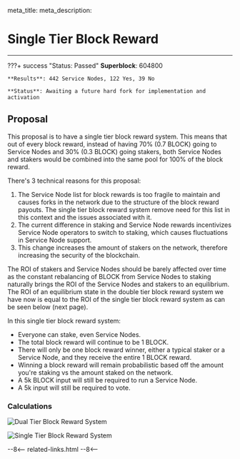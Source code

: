 meta_title: 
meta_description:


# Single Tier Block Reward

---

???+ success "Status: Passed"
    **Superblock**: 604800

    **Results**: 442 Service Nodes, 122 Yes, 39 No

    **Status**: Awaiting a future hard fork for implementation and activation

## Proposal
This proposal is to have a single tier block reward system. This means that out of every block reward, instead of having 70% (0.7 BLOCK) going to Service Nodes and 30% (0.3 BLOCK) going stakers, both Service Nodes and stakers would be combined into the same pool for 100% of the block reward.

There's 3 technical reasons for this proposal:

1. The Service Node list for block rewards is too fragile to maintain and causes forks in the network due to the structure of the block reward payouts. The single tier block reward system remove need for this list in this context and the issues associated with it.
1. The current difference in staking and Service Node rewards incentivizes Service Node operators to switch to staking, which causes fluctuations in Service Node support.
1. This change increases the amount of stakers on the network, therefore increasing the security of the blockchain.

The ROI of stakers and Service Nodes should be barely affected over time as the constant rebalancing of BLOCK from Service Nodes to staking naturally brings the ROI of the Service Nodes and stakers to an equilibrium. The ROI of an equilibrium state in the double tier block reward system we have now is equal to the ROI of the single tier block reward system as can be seen below (next page).

In this single tier block reward system:

* Everyone can stake, even Service Nodes.
* The total block reward will continue to be 1 BLOCK.
* There will only be one block reward winner, either a typical staker or a Service Node, and they receive the entire 1 BLOCK reward.
* Winning a block reward will remain probabilistic based off the amount you're staking vs the amount staked on the network.
* A 5k BLOCK input will still be required to run a Service Node.
* A 5k input will still be required to vote.


### Calculations

![Dual Tier Block Reward System](/img/proposals/dual-tier-block-reward-calcs.png)

![Single Tier Block Reward System](/img/proposals/single-tier-block-reward-calcs.png)








<!-- 
======= Start: Related Links Section =======
- This is the related links section at the bottom of each page.
- It lists the links in the relatedLinks array variable below.
	Example: relatedLinks = [{"name":"Blocknet Website","link":"https://blocknet.co"},{"name":"API Docs","link":"https://api.blocknet.co"}];
- If the array is empty, ie. relatedLinks = [], then the related links section will not be displayed.
related-links.html
- The template and logic for the related links section can be found in docs/snippets/related-links.html
- The base path is defaulted to docs/snippets/, which can be edited in the mkdocs.yml file
- The template and logic is linked with markdown_extensions: pymdownx.snippets
-->
<script type="text/javascript">
var relatedLinks = [];
</script>

--8<--
related-links.html
--8<-- 
<!-- 
======= End: Related Links Section ======= 
-->






